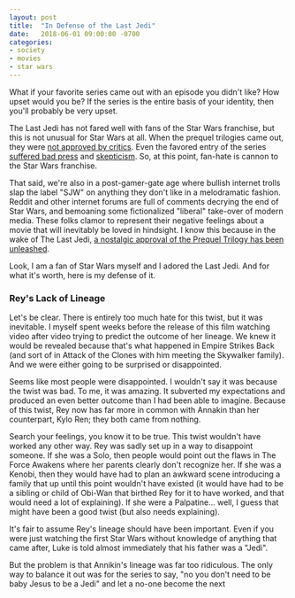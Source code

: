 ```yaml
---
layout: post
title: 	"In Defense of the Last Jedi"
date: 	2018-06-01 09:00:00 -0700
categories:
- society
- movies
- star wars
---
```


What if your favorite series came out with an episode you didn't like? How upset would you be? If the series is the entire basis of your identity, then you'll probably be very upset.

The Last Jedi has not fared well with fans of the Star Wars franchise, but this is not unusual for Star Wars at all. When the prequel trilogies came out, they were [not approved by critics](https://www.rogerebert.com/reviews/star-wars-episode-ii-attack-of-the-clones-2002). Even the favored entry of the series [suffered bad press](https://www.starwars.com/news/critical-opinion-the-empire-strikes-back-original-reviews) and [skepticism](http://www.acriticalhit.com/fans-react-empire-strikes-back-1980/). So, at this point, fan-hate is cannon to the Star Wars franchise.

That said, we're also in a post-gamer-gate age where bullish internet trolls slap the label "SJW" on anything they don't like in a melodramatic fashion. Reddit and other internet forums are full of comments decrying the end of Star Wars, and bemoaning some fictionalized "liberal" take-over of modern media. These folks clamor to represent their negative feelings about a movie that will inevitably be loved in hindsight. I know this because in the wake of The Last Jedi, [a nostalgic approval of the Prequel Trilogy has been unleashed](https://www.cbr.com/star-wars-prequels-better-than-last-jedi/).

Look, I am a fan of Star Wars myself and I adored the Last Jedi. And for what it's worth, here is my defense of it.

### Rey's Lack of Lineage

Let's be clear. There is entirely too much hate for this twist, but it was inevitable. I myself spent weeks before the release of this film watching video after video trying to predict the outcome of her lineage. We knew it would be revealed because that's what happened in Empire Strikes Back (and sort of in Attack of the Clones with him meeting the Skywalker family). And we were either going to be surprised or disappointed.

Seems like most people were disappointed. I wouldn't say it was because the twist was bad. To me, it was amazing. It subverted my expectations and produced an even better outcome than I had been able to imagine. Because of this twist, Rey now has far more in common with Annakin than her counterpart, Kylo Ren; they both came from nothing.

Search your feelings, you know it to be true. This twist wouldn't have worked any other way. Rey was sadly set up in a way to disappoint someone. If she was a Solo, then people would point out the flaws in The Force Awakens where her parents clearly don't recognize her. If she was a Kenobi, then they would have had to plan an awkward scene introducing a family that up until this point wouldn't have existed (it would have had to be a sibling or child of Obi-Wan that birthed Rey for it to have worked, and that would need a lot of explaining). If she were a Palpatine... well, I guess that might have been a good twist (but also needs explaining).

It's fair to assume Rey's lineage should have been important. Even if you were just watching the first Star Wars without knowledge of anything that came after, Luke is told almost immediately that his father was a "Jedi".

But the problem is that Annikin's lineage was far too ridiculous. The only way to balance it out was for the series to say, "no you don't need to be baby Jesus to be a Jedi" and let a no-one become the next

